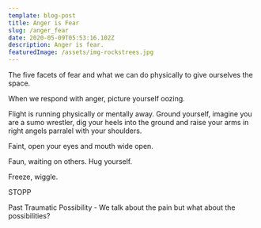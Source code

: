 ```yaml
---
template: blog-post
title: Anger is Fear
slug: /anger_fear
date: 2020-05-09T05:53:16.102Z
description: Anger is fear.
featuredImage: /assets/img-rockstrees.jpg
---
```

The five facets of fear and what we can do physically to give ourselves the space.

When we respond with anger, picture yourself oozing. 

Flight is running physically or mentally away. Ground yourself, imagine you are a sumo wrestler, dig your heels into the ground and raise your arms in right angels parralel with your shoulders.

Faint, open your eyes and mouth wide open. 

Faun, waiting on others. Hug yourself. 

Freeze, wiggle. 

STOPP

Past Traumatic Possibility - We talk about the pain but what about the possibilities?